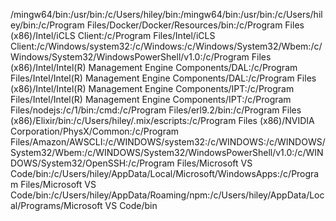 

/mingw64/bin:/usr/bin:/c/Users/hiley/bin:/mingw64/bin:/usr/bin:/c/Users/hiley/bin:/c/Program Files/Docker/Docker/Resources/bin:/c/Program Files (x86)/Intel/iCLS Client:/c/Program Files/Intel/iCLS Client:/c/Windows/system32:/c/Windows:/c/Windows/System32/Wbem:/c/Windows/System32/WindowsPowerShell/v1.0:/c/Program Files (x86)/Intel/Intel(R) Management Engine Components/DAL:/c/Program Files/Intel/Intel(R) Management Engine Components/DAL:/c/Program Files (x86)/Intel/Intel(R) Management Engine Components/IPT:/c/Program Files/Intel/Intel(R) Management Engine Components/IPT:/c/Program Files/nodejs:/c/1/bin:/cmd:/c/Program Files/erl9.2/bin:/c/Program Files (x86)/Elixir/bin:/c/Users/hiley/.mix/escripts:/c/Program Files (x86)/NVIDIA Corporation/PhysX/Common:/c/Program Files/Amazon/AWSCLI:/c/WINDOWS/system32:/c/WINDOWS:/c/WINDOWS/System32/Wbem:/c/WINDOWS/System32/WindowsPowerShell/v1.0:/c/WINDOWS/System32/OpenSSH:/c/Program
Files/Microsoft VS Code/bin:/c/Users/hiley/AppData/Local/Microsoft/WindowsApps:/c/Program Files/Microsoft VS Code/bin:/c/Users/hiley/AppData/Roaming/npm:/c/Users/hiley/AppData/Local/Programs/Microsoft VS Code/bin